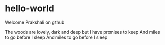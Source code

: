 # hello-world
Welcome Prakshali on github

The woods are lovely, dark and deep
but I have promises to keep
And miles to go before I sleep
And miles to go before I sleep


